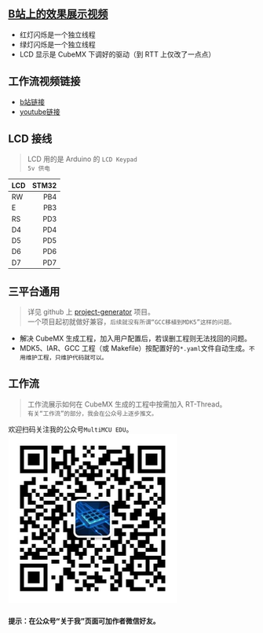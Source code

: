 [B站上的效果展示视频](https://www.bilibili.com/video/av56761847)
---
* 红灯闪烁是一个独立线程
* 绿灯闪烁是一个独立线程
* LCD 显示是 CubeMX 下调好的驱动（到 RTT 上仅改了一点点）

工作流视频链接
---
* [b站链接](https://www.bilibili.com/video/av56958199/)
* [youtube链接](https://www.youtube.com/watch?v=MuO4iodYEm0&t=0s)

LCD 接线
---
> LCD 用的是 Arduino 的 `LCD Keypad`<br>
> `5v 供电`

LCD    | STM32
:----- | -----:
RW     | PB4
E      | PB3
RS     | PD3
D4     | PD4
D5     | PD5
D6     | PD6
D7     | PD7

三平台通用
---
> 详见 github 上 [project-generator](https://github.com/project-generator/project_generator.git) 项目。<br>
> 一个项目起初就做好兼容，`后续就没有所谓“GCC移植到MDK5”这样的问题。`

* 解决 CubeMX 生成工程，加入用户配置后，若误删工程则无法找回的问题。
* MDK5、IAR、GCC 工程（或 Makefile）按配置好的`*.yaml`文件自动生成。`不用维护工程，只维护代码就可以。`

工作流
---
> 工作流展示如何在 CubeMX 生成的工程中按需加入 RT-Thread。<br>
> `有关“工作流”的部分，我会在公众号上逐步推文。`

欢迎扫码关注我的公众号`MultiMCU EDU`。<br>
![](https://github.com/SuWeipeng/img/raw/master/gongzonghao.jpg)<br>
### `提示：在公众号“关于我”页面可加作者微信好友。`

